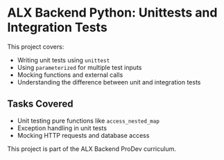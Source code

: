 # ALX Backend Python: Unittests and Integration Tests

This project covers:
- Writing unit tests using `unittest`
- Using `parameterized` for multiple test inputs
- Mocking functions and external calls
- Understanding the difference between unit and integration tests

## Tasks Covered
- Unit testing pure functions like `access_nested_map`
- Exception handling in unit tests
- Mocking HTTP requests and database access

This project is part of the ALX Backend ProDev curriculum.


